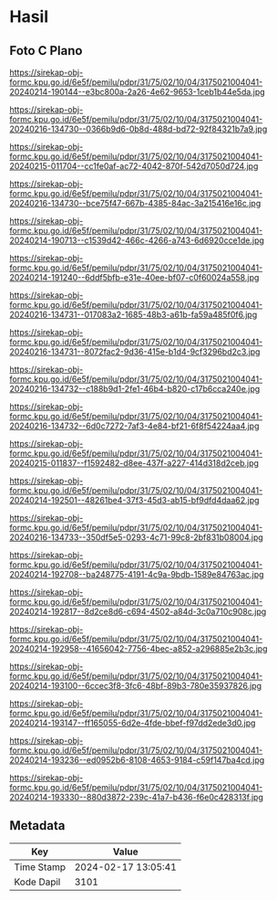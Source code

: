 # Hasil

## Foto C Plano

https://sirekap-obj-formc.kpu.go.id/6e5f/pemilu/pdpr/31/75/02/10/04/3175021004041-20240214-190144--e3bc800a-2a26-4e62-9653-1ceb1b44e5da.jpg

https://sirekap-obj-formc.kpu.go.id/6e5f/pemilu/pdpr/31/75/02/10/04/3175021004041-20240216-134730--0366b9d6-0b8d-488d-bd72-92f84321b7a9.jpg

https://sirekap-obj-formc.kpu.go.id/6e5f/pemilu/pdpr/31/75/02/10/04/3175021004041-20240215-011704--cc1fe0af-ac72-4042-870f-542d7050d724.jpg

https://sirekap-obj-formc.kpu.go.id/6e5f/pemilu/pdpr/31/75/02/10/04/3175021004041-20240216-134730--bce75f47-667b-4385-84ac-3a215416e16c.jpg

https://sirekap-obj-formc.kpu.go.id/6e5f/pemilu/pdpr/31/75/02/10/04/3175021004041-20240214-190713--c1539d42-466c-4266-a743-6d6920cce1de.jpg

https://sirekap-obj-formc.kpu.go.id/6e5f/pemilu/pdpr/31/75/02/10/04/3175021004041-20240214-191240--6ddf5bfb-e31e-40ee-bf07-c0f60024a558.jpg

https://sirekap-obj-formc.kpu.go.id/6e5f/pemilu/pdpr/31/75/02/10/04/3175021004041-20240216-134731--017083a2-1685-48b3-a61b-fa59a485f0f6.jpg

https://sirekap-obj-formc.kpu.go.id/6e5f/pemilu/pdpr/31/75/02/10/04/3175021004041-20240216-134731--8072fac2-9d36-415e-b1d4-9cf3296bd2c3.jpg

https://sirekap-obj-formc.kpu.go.id/6e5f/pemilu/pdpr/31/75/02/10/04/3175021004041-20240216-134732--c188b9d1-2fe1-46b4-b820-c17b6cca240e.jpg

https://sirekap-obj-formc.kpu.go.id/6e5f/pemilu/pdpr/31/75/02/10/04/3175021004041-20240216-134732--6d0c7272-7af3-4e84-bf21-6f8f54224aa4.jpg

https://sirekap-obj-formc.kpu.go.id/6e5f/pemilu/pdpr/31/75/02/10/04/3175021004041-20240215-011837--f1592482-d8ee-437f-a227-414d318d2ceb.jpg

https://sirekap-obj-formc.kpu.go.id/6e5f/pemilu/pdpr/31/75/02/10/04/3175021004041-20240214-192501--48261be4-37f3-45d3-ab15-bf9dfd4daa62.jpg

https://sirekap-obj-formc.kpu.go.id/6e5f/pemilu/pdpr/31/75/02/10/04/3175021004041-20240216-134733--350df5e5-0293-4c71-99c8-2bf831b08004.jpg

https://sirekap-obj-formc.kpu.go.id/6e5f/pemilu/pdpr/31/75/02/10/04/3175021004041-20240214-192708--ba248775-4191-4c9a-9bdb-1589e84763ac.jpg

https://sirekap-obj-formc.kpu.go.id/6e5f/pemilu/pdpr/31/75/02/10/04/3175021004041-20240214-192817--8d2ce8d6-c694-4502-a84d-3c0a710c908c.jpg

https://sirekap-obj-formc.kpu.go.id/6e5f/pemilu/pdpr/31/75/02/10/04/3175021004041-20240214-192958--41656042-7756-4bec-a852-a296885e2b3c.jpg

https://sirekap-obj-formc.kpu.go.id/6e5f/pemilu/pdpr/31/75/02/10/04/3175021004041-20240214-193100--6ccec3f8-3fc6-48bf-89b3-780e35937826.jpg

https://sirekap-obj-formc.kpu.go.id/6e5f/pemilu/pdpr/31/75/02/10/04/3175021004041-20240214-193147--ff165055-6d2e-4fde-bbef-f97dd2ede3d0.jpg

https://sirekap-obj-formc.kpu.go.id/6e5f/pemilu/pdpr/31/75/02/10/04/3175021004041-20240214-193236--ed0952b6-8108-4653-9184-c59f147ba4cd.jpg

https://sirekap-obj-formc.kpu.go.id/6e5f/pemilu/pdpr/31/75/02/10/04/3175021004041-20240214-193330--880d3872-239c-41a7-b436-f6e0c428313f.jpg


## Metadata

| Key        | Value               |
| ---------- | ------------------- |
| Time Stamp | 2024-02-17 13:05:41 |
| Kode Dapil | 3101                |



